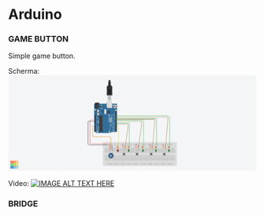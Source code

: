 # Arduino

### GAME BUTTON

Simple game button.

Scherma:
![Alt text](ButtonGame/doc/Schema.png?raw=true "Schema")

Video:
[![IMAGE ALT TEXT HERE](https://img.youtube.com/vi/1PvtbloQoow/0.jpg)](https://www.youtube.com/watch?v=1PvtbloQoow)

### BRIDGE
